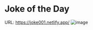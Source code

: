 # Joke of the Day

URL: https://joke001.netlify.app/
![image](https://user-images.githubusercontent.com/72608044/226615399-dd8a6330-989e-4c0f-a816-46c7c6676ef4.png)
